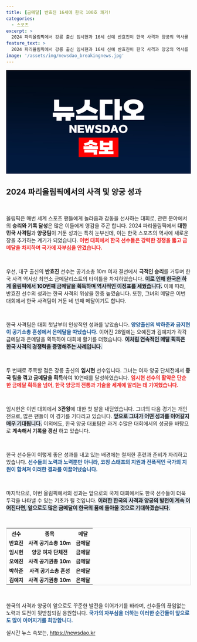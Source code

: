 ```yaml
---
title: [금메달] 반효진 16세에 한국 100호 쾌거!
categories:
  - 스포츠
excerpt: >
  2024 파리올림픽에서 강릉 출신 임시현과 16세 신예 반효진이 한국 사격과 양궁의 역사를 새로 썼습니다! 각각 금메달을 쌓으며 한국의 100번째 금메달 주인공이 된 이들의 이야기를 확인해보세요!
feature_text: >
  2024 파리올림픽에서 강릉 출신 임시현과 16세 신예 반효진이 한국 사격과 양궁의 역사를 새로 썼습니다! 각각 금메달을 쌓으며 한국의 100번째 금메달 주인공이 된 이들의 이야기를 확인해보세요!
image: '/assets/img/newsdao_breakingnews.jpg'
---
```


<p><img src="/assets/img/newsdao_breakingnews.jpg" alt="ontimetimes 속보" /></p>

<h2 data-ke-size="size26">2024 파리올림픽에서의 사격 및 양궁 성과</h2>

<p data-ke-size="size16">&nbsp;</p>

<p>올림픽은 매번 세계 스포츠 팬들에게 놀라움과 감동을 선사하는 대회로, 관련 분야에서의 <strong>승리와 기록 달성</strong>은 많은 이들에게 영감을 주곤 합니다. 2024 파리올림픽에서 <strong>대한민국 사격팀</strong>과 <strong>양궁팀</strong>이 거둔 성과는 특히 눈부신데, 이는 한국 스포츠의 역사에 새로운 장을 추가하는 계기가 되었습니다. <b><span style="color: #ee2323;">이번 대회에서 한국 선수들은 강력한 경쟁을 뚫고 금메달을 차지하며 국가에 자부심을 안겼습니다.</span></b> </p>

<p data-ke-size="size16">&nbsp;</p>

<p>우선, 대구 출신의 <strong>반효진</strong> 선수는 공기소총 10m 여자 결선에서 <strong>극적인 승리</strong>를 거두며 한국 사격 역사상 최연소 금메달리스트의 타이틀을 차지하였습니다. <b><span style="background-color: #21538527;">이로 인해 한국은 하계 올림픽에서 100번째 금메달을 획득하며 역사적인 이정표를 세웠습니다.</span></b> 이에 따라, 반효진 선수의 성과는 한국 사격의 위상을 한층 높였습니다. 또한, 그녀의 메달은 이번 대회에서 한국 사격팀이 거둔 네 번째 메달이기도 합니다. </p>

<p data-ke-size="size16">&nbsp;</p>

<p>한국 사격팀은 대회 첫날부터 인상적인 성과를 낳았습니다. <b><span style="color: #1a5490;">양양출신의 박하준과 금지현이 공기소총 혼성에서 은메달을 따냈습니다.</span></b> 이어진 28일에는 오예진과 김예지가 각각 금메달과 은메달을 획득하여 대회에 활기를 더했습니다. <b><span style="background-color: #21538527;">이처럼 연속적인 메달 획득은 한국 사격의 경쟁력을 증명해주는 사례입니다.</span></b> </p>

<p data-ke-size="size16">&nbsp;</p>

<p>두 번째로 주목할 점은 강릉 출신의 <strong>임시현</strong> 선수입니다. 그녀는 여자 양궁 단체전에서 <strong>중국 팀을 꺾고 금메달을 획득</strong>하여 10연패를 달성하였습니다. <b><span style="color: #ee2323;">임시현 선수의 활약은 단순한 금메달 획득을 넘어, 한국 양궁의 전통과 기술을 세계에 알리는 데 기여했습니다.</span></b> </p>

<p data-ke-size="size16">&nbsp;</p>

<p>임시현은 이번 대회에서 <strong>3관왕</strong>에 대한 첫 발을 내딛었습니다. 그녀의 다음 경기는 개인전으로, 많은 팬들이 이 경기를 기다리고 있습니다. <b><span style="background-color: #21538527;">앞으로 그녀가 어떤 성과를 이어갈지 매우 기대됩니다.</span></b> 이외에도, 한국 양궁 대표팀은 과거 수많은 대회에서의 성공을 바탕으로 <strong>계속해서 기록을 갱신</strong> 하고 있습니다. </p>

<p data-ke-size="size16">&nbsp;</p>

<p>한국 선수들이 이렇게 좋은 성과를 내고 있는 배경에는 철저한 훈련과 준비가 자리하고 있습니다. <b><span style="color: #1a5490;"> 선수들의 노력과 노력뿐만 아니라, 코칭 스태프의 지원과 전폭적인 국가의 지원이 합쳐져 이러한 결과를 이끌어냈습니다.</span></b> </p>

<p data-ke-size="size16">&nbsp;</p>

<p>마지막으로, 이번 올림픽에서의 성과는 앞으로의 국제 대회에서도 한국 선수들이 더욱 두각을 나타낼 수 있는 기초가 될 것입니다. <b><span style="background-color: #21538527;">이러한 한국의 사격과 양궁의 발전이 계속 이어진다면, 앞으로도 많은 금메달이 한국의 품에 돌아올 것으로 기대하겠습니다.</span></b> </p>

<p data-ke-size="size16">&nbsp;</p>

<table style="width:100%;border:1px solid #ddd;">
  <tr>
    <th style="text-align: center;">선수</th>
    <th style="text-align: center;">종목</th>
    <th style="text-align: center;">메달</th>
  </tr>
  <tr>
    <td style="text-align: center; height: 17px;"><b>반효진</b></td>
    <td style="text-align: center; height: 17px;"><b>사격 공기소총 10m</b></td>
    <td style="text-align: center; height: 17px;"><b>금메달</b></td>
  </tr>
  <tr>
    <td style="text-align: center; height: 17px;"><b>임시현</b></td>
    <td style="text-align: center; height: 17px;"><b>양궁 여자 단체전</b></td>
    <td style="text-align: center; height: 17px;"><b>금메달</b></td>
  </tr>
  <tr>
    <td style="text-align: center; height: 17px;"><b>오예진</b></td>
    <td style="text-align: center; height: 17px;"><b>사격 공기권총 10m</b></td>
    <td style="text-align: center; height: 17px;"><b>금메달</b></td>
  </tr>
  <tr>
    <td style="text-align: center; height: 17px;"><b>박하준</b></td>
    <td style="text-align: center; height: 17px;"><b>사격 공기소총 혼성</b></td>
    <td style="text-align: center; height: 17px;"><b>은메달</b></td>
  </tr>
  <tr>
    <td style="text-align: center; height: 17px;"><b>김예지</b></td>
    <td style="text-align: center; height: 17px;"><b>사격 공기권총 10m</b></td>
    <td style="text-align: center; height: 17px;"><b>은메달</b></td>
  </tr>
</table>

<p data-ke-size="size16">&nbsp;</p>

<p>한국의 사격과 양궁이 앞으로도 꾸준한 발전을 이어가기를 바라며, 선수들의 끊임없는 노력과 도전이 뒷받침되길 응원합니다. <b><span style="color: #1a5490;">국가의 자부심을 더하는 이러한 순간들이 앞으로도 많이 이어지기를 희망합니다.</span></b></p>
실시간 뉴스 속보는, <a href="https://newsdao.kr" rel="dofollow">https://newsdao.kr</a>


